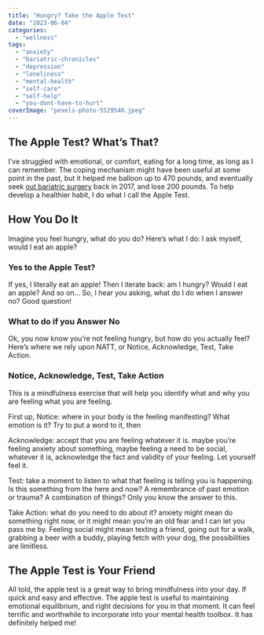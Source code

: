```yaml
---
title: "Hungry? Take the Apple Test"
date: "2023-06-04"
categories: 
  - "wellness"
tags: 
  - "anxiety"
  - "bariatric-chronicles"
  - "depression"
  - "loneliness"
  - "mental-health"
  - "self-care"
  - "self-help"
  - "you-dont-have-to-hurt"
coverImage: "pexels-photo-5529540.jpeg"
---
```


## The Apple Test? What’s That?

I’ve struggled with emotional, or comfort, eating for a long time, as long as I can remember. The coping mechanism might have been useful at some point in the past, but it helped me balloon up to 470 pounds, and eventually seek [out bariatric surgery](https://paulbrown.net/tag/bariatric-chronicles/) back in 2017, and lose 200 pounds. To help develop a healthier habit, I do what I call the Apple Test.

## How You Do It

Imagine you feel hungry, what do you do? Here’s what I do: I ask myself, would I eat an apple?

### Yes to the Apple Test?

If yes, I literally eat an apple! Then I iterate back: am I hungry? Would I eat an apple? And so on… So, I hear you asking, what do I do when I answer no? Good question!

### What to do if you Answer No

Ok, you now know you’re not feeling hungry, but how do you actually feel? Here’s where we rely upon NATT, or Notice, Acknowledge, Test, Take Action.

### Notice, Acknowledge, Test, Take Action

This is a mindfulness exercise that will help you identify what and why you are feeling what you are feeling.

First up, Notice: where in your body is the feeling manifesting? What emotion is it? Try to put a word to it, then

Acknowledge: accept that you are feeling whatever it is. maybe you’re feeling anxiety about something, maybe feeling a need to be social, whatever it is, acknowledge the fact and validity of your feeling. Let yourself feel it.

Test: take a moment to listen to what that feeling is telling you is happening. Is this something from the here and now? A remembrance of past emotion or trauma? A combination of things? Only you know the answer to this.

Take Action: what do you need to do about it? anxiety might mean do something right now, or it might mean you’re an old fear and I can let you pass me by. Feeling social might mean texting a friend, going out for a walk, grabbing a beer with a buddy, playing fetch with your dog, the possibilities are limitless.

## The Apple Test is Your Friend

All told, the apple test is a great way to bring mindfulness into your day. If quick and easy and effective. The apple test is useful to maintaining emotional equilibrium, and right decisions for you in that moment. It can feel terrific and worthwhile to incorporate into your mental health toolbox. It has definitely helped me!

